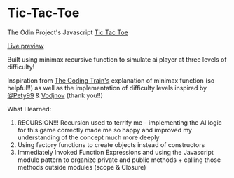 # Tic-Tac-Toe
The Odin Project's Javascript [Tic Tac Toe](https://www.theodinproject.com/paths/full-stack-javascript/courses/javascript/lessons/tic-tac-toe)

[Live preview](https://homeworkmon.github.io/Tic-Tac-Toe/)

Built using minimax recursive function to simulate ai player at three levels of difficulty!

Inspiration from [The Coding Train's](https://www.youtube.com/watch?v=trKjYdBASyQ) explanation of minimax function (so helpful!!) as well as the implementation of difficulty levels inspired by [@Pety99](https://github.com/Pety99/tic-tac-toe) & [Vodjnov](https://github.com/vdojnov/Superhero-Tic-Tac-Toe) (thank you!!)

What I learned:
1. RECURSION!!! Recursion used to terrify me - implementing the AI logic for this game correctly made me so happy and improved my understanding of the concept much more deeply
2. Using factory functions to create objects instead of constructors
3. Immediately Invoked Function Expressions and using the Javascript module pattern to organize private and public methods + calling those methods outside modules (scope & Closure)
